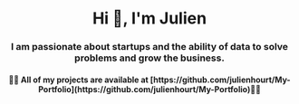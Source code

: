 <h1 align="center">Hi 👋, I'm Julien</h1>
<h3 align="center">I am passionate about startups and the ability of data to solve problems and grow the business.</h3>

<h4 align="center">👨‍💻 All of my projects are available at [https://github.com/julienhourt/My-Portfolio](https://github.com/julienhourt/My-Portfolio)👨‍💻</h4>



